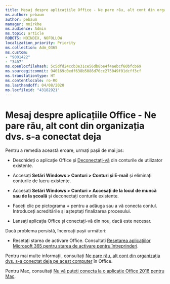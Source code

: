 ```yaml
---
title: Mesaj despre aplicațiile Office - Ne pare rău, alt cont din organizația dvs. s-a conectat deja
ms.author: pebaum
author: pebaum
manager: mnirkhe
ms.audience: Admin
ms.topic: article
ROBOTS: NOINDEX, NOFOLLOW
localization_priority: Priority
ms.collection: Adm_O365
ms.custom:
- "9001422"
- "3407"
ms.openlocfilehash: 5c5dfd24ccb3e31ce56db8be4f4aebcf60bfcb69
ms.sourcegitcommit: 940169c0edf638b5086d70cc275049f01dcff3cf
ms.translationtype: HT
ms.contentlocale: ro-RO
ms.lasthandoff: 04/08/2020
ms.locfileid: "43182921"
---
```

# <a name="office-apps-message---sorry-another-account-from-your-organization-is-already-signed-in"></a>Mesaj despre aplicațiile Office - Ne pare rău, alt cont din organizația dvs. s-a conectat deja

Pentru a remedia această eroare, urmați pașii de mai jos:

- Deschideți o aplicație Office și [Deconectați-vă](https://support.office.com/article/sign-out-of-office-5a20dc11-47e9-4b6f-945d-478cb6d92071) din conturile de utilizator existente.

- Accesați **Setări Windows > Conturi > Conturi și E-mail** și eliminați conturile de lucru existente.

- Accesați **Setări Windows > Conturi > Accesați de la locul de muncă sau de la școală** și deconectați conturile existente. 

- Faceți clic pe pictograma **+** pentru a adăuga sau a vă conecta contul. Introduceți acreditările și așteptați finalizarea procesului.

- Lansați aplicația Office și conectați-vă din nou, dacă este necesar. 

Dacă problema persistă, încercați pașii următori: 

- Resetați starea de activare Office. Consultați [Resetarea aplicațiilor Microsoft 365 pentru starea de activare pentru întreprinderi](https://docs.microsoft.com/office365/troubleshoot/activation/reset-office-365-proplus-activation-state).

Pentru mai multe informații, consultați [Ne pare rău, alt cont din organizația dvs. s-a conectat deja pe acest computer](https://docs.microsoft.com/office/troubleshoot/error-messages/another-account-already-signed-in) în Office.

Pentru Mac, consultați [Nu vă puteți conecta la o aplicație Office 2016 pentru Mac](https://docs.microsoft.com/office365/troubleshoot/authentication/sign-in-to-office-2016-for-mac-fail).
